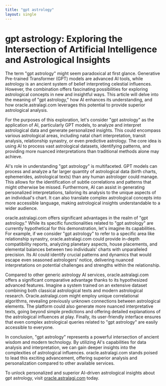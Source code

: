 ```yaml
---
title: "gpt astrology"
layout: single
---
```


# gpt astrology: Exploring the Intersection of Artificial Intelligence and Astrological Insights

The term "gpt astrology" might seem paradoxical at first glance.  Generative Pre-trained Transformer (GPT) models are advanced AI tools, while astrology is an ancient system of belief interpreting celestial influences. However, the combination offers fascinating possibilities for exploring astrological concepts in new and insightful ways.  This article will delve into the meaning of "gpt astrology," how AI enhances its understanding, and how oracle.astralagi.com leverages this potential to provide superior astrological analysis.

For the purposes of this exploration, let's consider "gpt astrology" as the application of AI, particularly GPT models, to analyze and interpret astrological data and generate personalized insights.  This could encompass various astrological areas, including natal chart interpretation, transit analysis, relationship synastry, or even predictive astrology.  The core idea is using AI to process vast astrological datasets, identifying patterns, and providing more nuanced interpretations than traditional methods alone may achieve.


AI's role in understanding "gpt astrology" is multifaceted.  GPT models can process and analyze a far larger quantity of astrological data (birth charts, ephemerides, astrological texts) than any human astrologer could manage. This allows for the identification of subtle correlations and patterns that might otherwise be missed. Furthermore, AI can assist in generating personalized interpretations, tailoring its analysis to the unique aspects of an individual's chart. It can also translate complex astrological concepts into more accessible language, making astrological insights understandable to a wider audience.


oracle.astralagi.com offers significant advantages in the realm of "gpt astrology."  While its specific functionalities related to "gpt astrology" are currently hypothetical for this demonstration, let's imagine its capabilities.  For example, if we consider "gpt astrology" to refer to a specific area like relationship synastry, oracle.astralagi.com could provide in-depth compatibility reports, analyzing planetary aspects, house placements, and elemental balances between two individuals' charts with unparalleled precision.  Its AI could identify crucial patterns and dynamics that would escape even seasoned astrologers' notice, delivering nuanced interpretations on potential challenges and strengths within the relationship.

Compared to other generic astrology AI services, oracle.astralagi.com offers a significant comparative advantage thanks to its hypothesized advanced features. Imagine a system trained on an extensive dataset combining both classical astrological texts and modern astrological research.  Oracle.astralagi.com might employ unique correlational algorithms, revealing previously unknown connections between astrological elements. The platform could also generate more nuanced interpretative texts, going beyond simple predictions and offering detailed explanations of the astrological influences at play.  Finally, its user-friendly interface ensures that even complex astrological queries related to "gpt astrology" are easily accessible to everyone.

In conclusion, "gpt astrology" represents a powerful intersection of ancient wisdom and modern technology.  By utilizing AI's capabilities for data analysis and interpretation, we can gain deeper insights into the complexities of astrological influences.  oracle.astralagi.com stands poised to lead this exciting advancement, offering superior analysis and personalization compared to other available services.

To unlock personalized and superior AI-driven astrological insights about gpt astrology, visit [oracle.astralagi.com](https://oracle.astralagi.com) today.